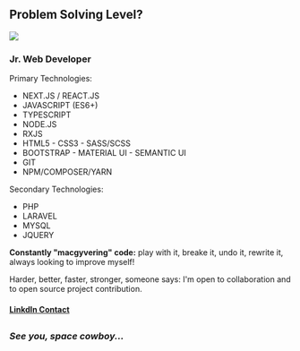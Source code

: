## Problem Solving Level?
<img src="https://i.imgur.com/wdXAurf.gif">

<h3>Jr. Web Developer</h3>

<p>Primary Technologies:</p>
<ul>
  <li>NEXT.JS / REACT.JS</li>
  <li>JAVASCRIPT (ES6+)</li>
  <li>TYPESCRIPT</li>
  <li>NODE.JS</li>
  <li>RXJS</li>
  <li>HTML5 - CSS3 - SASS/SCSS</li>
  <li>BOOTSTRAP - MATERIAL UI - SEMANTIC UI</li>
  <li>GIT</li>
  <li>NPM/COMPOSER/YARN</li>
</ul>

<p>Secondary Technologies:</p>
<ul>
  <li>PHP</li>
  <li>LARAVEL</li>
  <li>MYSQL</li>
  <li>JQUERY</li>
</ul>


<p><strong>Constantly "macgyvering" code:</strong> play with it, breake it, undo it, rewrite it, always looking to improve myself!</p>

<p>Harder, better, faster, stronger, someone says: I'm open to collaboration and to open source project contribution.</p>

#### <a target="_blank" href="https://www.linkedin.com/in/michelebaruffetti/"> LinkdIn Contact </a>

<h2></h2>

### *See you, space cowboy...*




